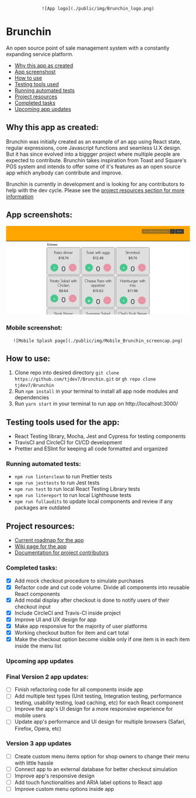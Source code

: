 

<div class="READMEstyling" align="center">

    ![App logo](./public/img/Brunchin_logo.png)

</div>

# Brunchin

An open source point of sale management system with a constantly expanding service platform. 

- [Why this app as created](#why-this-app-was-created)
- [App screenshost](#app-screenshot)
- [How to use](#how-to-use)
- [Testing tools used](#testing-tools-used-for-the-app)
- [Running automated tests](#running-automated-tests)
- [Project resources](#project-resources)
- [Completed tasks](#completed-tasks)
- [Upcoming app updates](#upcoming-app-updates)



## Why this app as created:

Brunchin was initially created as an example of an app using React state, regular expressions, core Javascript functions and seamless U.X design. But it has since evolved into a biggger project where multiple people are expected to contribute. Brunchin takes inspiration from Toast and Square's POS system and intends to offer some of it's features as an open source app which anybody can contribute and improve. 

Brunchin is currently in development and is looking for any contributors to help with the dev cycle. Please see the [project resources section for more information](https://github.com/tjdev7/Brunchin/tree/main/docs)

## App screenshots:

![Splash page](./public/img/Brunchin_splashpage.png)

### Mobile screenshot:

<div class="READMEstyling" align="center">

    ![Mobile Splash page](./public/img/Mobile_Brunchin_screencap.png)

</div>

## How to use:

1. Clone repo into desired directory `git clone https://github.com/tjdev7/Brunchin.git` or `gh repo clone tjdev7/Brunchin`
2. Run `npm install` in your terminal to install all app node modules and dependencies
3. Run `yarn start` in your terminal to run app on http://localhost:3000/

## Testing tools used for the app:

-   React Testing library, Mocha, Jest and Cypress for testing components
-   TravisCI and CircleCI for CI/CD development
-   Prettier and ESlint for keeping all code formatted and organized

### Running automated tests:

- ```npm run linterclean``` to run Prettier tests
- ```npm run jesttests``` to run Jest tests
- ```npm run test``` to run local React Testing Library tests
- ```npm run litereport``` to run local Lighthouse tests
- ```npm run fullaudits``` to update local components and review if any packages are outdated

## Project resources:

-   [Current roadmap for the app](https://github.com/tjdev7/Brunchin/projects/1)
-   [Wiki page for the app](https://github.com/tjdev7/Brunchin/wiki)
-   [Documentation for project contributors](https://github.com/tjdev7/Brunchin/tree/main/docs)

### Completed tasks:

- [x] Add mock checkout procedure to simulate purchases
- [x] Refactor code and cut code volume. Divide all components into reusable React components
- [x] Add modal display after checkout is done to notify users of their checkout input
- [x] Include CircleCI and Travis-CI inside project
- [x] Improve UI and UX design for app
- [x] Make app responsive for the majority of user platforms
- [x] Working checkout button for item and cart total
- [x] Make the checkout option become visible only if one item is in each item inside the menu list

### Upcoming app updates
### Final Version 2 app updates:

- [ ] Finish refactoring code for all components inside app
- [ ] Add multiple test types (Unit testing, Integration testing, performance testing, usability testing, load caching, etc) for each React component
- [ ] Improve the app's UI design for a more responsive experience for mobile users
- [ ] Update app's performance and UI design for multiple browsers (Safari, Firefox, Opera, etc)
### Version 3 app updates

- [ ] Create custom menu items option for shop owners to change their menu with little hassle
- [ ] Connect app to an external database for better checkout simulation
- [ ] Improve app's responsive design
- [ ] Add touch functionalities and ARIA label options to React app
- [ ] Improve custom menu options inside app
